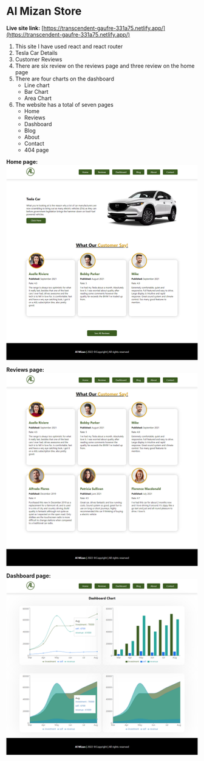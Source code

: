 # Al Mizan Store

**Live site link:** [https://transcendent-gaufre-331a75.netlify.app/](https://transcendent-gaufre-331a75.netlify.app/)

1.  This site I have used react and react router
2.  Tesla Car Details
3.  Customer Reviews
4.  There are six review on the reviews page and three review on the home page
5.  There are four charts on the dashboard
    - Line chart
    - Bar Chart
    - Area Chart
6. The website has a total of seven pages
    - Home
    - Reviews
    - Dashboard
    - Blog
    - About
    - Contact
    - 404 page

**Home page:** 
<img src='./src/images/home.jpg' >

**Reviews page:** 
<img src='./src/images/reviews.jpg' >

**Dashboard page:** 
<img src='./src/images/dashboard.jpg' >